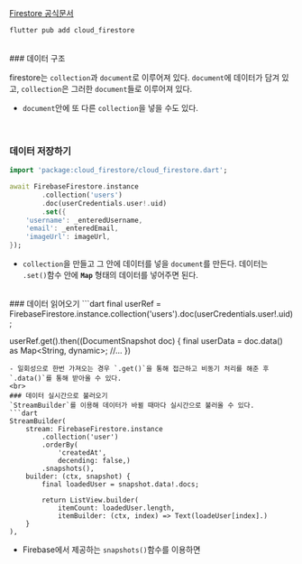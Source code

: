 [Firestore 공식문서](https://firebase.google.com/docs/firestore/quickstart)
```dart
flutter pub add cloud_firestore
```
<br>
### 데이터 구조

firestore는 `collection`과 `document`로 이루어져 있다. `document`에 데이터가 담겨 있고, `collection`은 그러한 `document`들로 이루어져 있다.
- `document`안에 또 다른 `collection`을 넣을 수도 있다.
<br>

### 데이터 저장하기
```dart
import 'package:cloud_firestore/cloud_firestore.dart';

await FirebaseFirestore.instance
		.collection('users')
		.doc(userCredentials.user!.uid)
		.set({
	'username': _enteredUsername,
	'email': _enteredEmail,
	'imageUrl': imageUrl,
});
```
- `collection`을 만들고 그 안에 데이터를 넣을 `document`를 만든다. 데이터는 `.set()`함수 안에 **`Map`** 형태의 데이터를 넣어주면 된다. 
<br>
### 데이터 읽어오기
```dart
final userRef = FirebaseFirestore.instance.collection('users').doc(userCredentials.user!.uid);

userRef.get().then((DocumentSnapshot doc) {
	final userData = doc.data() as Map<String, dynamic>;
	//...
})
```
- 일회성으로 한번 가져오는 경우 `.get()`을 통해 접근하고 비동기 처리를 해준 후 `.data()`를 통해 받아올 수 있다. 
<br>
### 데이터 실시간으로 불러오기
`StreamBuilder`를 이용해 데이터가 바뀔 때마다 실시간으로 불러올 수 있다. 
```dart
StreamBuilder(
	stream: FirebaseFirestore.instance
		.collection('user')
		.orderBy(
			'createdAt', 
			decending: false,)
		.snapshots(),
	builder: (ctx, snapshot) {
		final loadedUser = snapshot.data!.docs;

		return ListView.builder(
			itemCount: loadedUser.length,
			itemBuilder: (ctx, index) => Text(loadeUser[index].)
	}
),
```
- Firebase에서 제공하는 `snapshots()`함수를 이용하면 